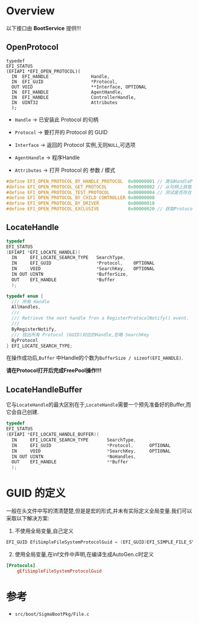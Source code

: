 # Overview

以下接口由 **BootService** 提供!!!

## OpenProtocol

```
typedef
EFI_STATUS
(EFIAPI *EFI_OPEN_PROTOCOL)(
  IN  EFI_HANDLE                Handle,
  IN  EFI_GUID                  *Protocol,
  OUT VOID                      **Interface, OPTIONAL
  IN  EFI_HANDLE                AgentHandle,
  IN  EFI_HANDLE                ControllerHandle,
  IN  UINT32                    Attributes
  );
```

- `Handle` -> 已安装此 Protocol 的句柄
- `Protocol` -> 要打开的 Protocol 的 GUID
- `Interface` -> 返回的 Protocol 实例,无则`NULL`,可选项
- `AgentHandle` -> 程序Handle

- `Attributes` -> 打开 Protocol 的 参数 / 模式

```c++
#define EFI_OPEN_PROTOCOL_BY_HANDLE_PROTOCOL  0x00000001 // 类似HandleProtocol()
#define EFI_OPEN_PROTOCOL_GET_PROTOCOL        0x00000002 // 从句柄上获取
#define EFI_OPEN_PROTOCOL_TEST_PROTOCOL       0x00000004 // 测试是否存在
#define EFI_OPEN_PROTOCOL_BY_CHILD_CONTROLLER 0x00000008
#define EFI_OPEN_PROTOCOL_BY_DRIVER           0x00000010
#define EFI_OPEN_PROTOCOL_EXCLUSIVE           0x00000020 // 获取Protocol独占权
```

## LocateHandle

```c++
typedef
EFI_STATUS
(EFIAPI *EFI_LOCATE_HANDLE)(
  IN     EFI_LOCATE_SEARCH_TYPE   SearchType,
  IN     EFI_GUID                 *Protocol,    OPTIONAL
  IN     VOID                     *SearchKey,   OPTIONAL
  IN OUT UINTN                    *BufferSize,
  OUT    EFI_HANDLE               *Buffer
  );
```

```c++
typedef enum {
  /// 所有 Handle
  AllHandles,
  ///
  /// Retrieve the next handle fron a RegisterProtocolNotify() event.
  ///
  ByRegisterNotify,
  /// 找出所有 Protocol (GUID)对应的Handle,忽略 SearchKey
  ByProtocol
} EFI_LOCATE_SEARCH_TYPE;
```

在操作成功后,`Buffer` 中Handle的个数为`BufferSize / sizeof(EFI_HANDLE)`.

**请在Protocol打开后完成FreePool操作!!!**

## LocateHandleBuffer

它与`LocateHandle`的最大区别在于,`LocateHandle`需要一个预先准备好的Buffer,而它会自己创建.

```c++
typedef
EFI_STATUS
(EFIAPI *EFI_LOCATE_HANDLE_BUFFER)(
  IN     EFI_LOCATE_SEARCH_TYPE       SearchType,
  IN     EFI_GUID                     *Protocol,      OPTIONAL
  IN     VOID                         *SearchKey,     OPTIONAL
  IN OUT UINTN                        *NoHandles,
  OUT    EFI_HANDLE                   **Buffer
  );
```

# GUID 的定义

一般在头文件中写的清清楚楚,但是是宏的形式,并未有实际定义全局变量.我们可以采取以下解决方案:

1. 不使用全局变量,自己定义

```c++
EFI_GUID EfiSimpleFileSystemProtocolGuid = (EFI_GUID)EFI_SIMPLE_FILE_SYSTEM_PROTOCOL_GUID;
```

2. 使用全局变量,在inf文件中声明,在编译生成AutoGen.c时定义

```cfg
[Protocols]
    gEfiSimpleFileSystemProtocolGuid
```

# 参考

- `src/boot/SigmaBootPkg/File.c`

